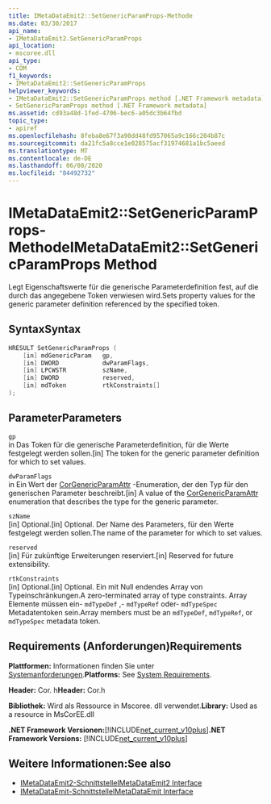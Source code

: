 ```yaml
---
title: IMetaDataEmit2::SetGenericParamProps-Methode
ms.date: 03/30/2017
api_name:
- IMetaDataEmit2.SetGenericParamProps
api_location:
- mscoree.dll
api_type:
- COM
f1_keywords:
- IMetaDataEmit2::SetGenericParamProps
helpviewer_keywords:
- IMetaDataEmit2::SetGenericParamProps method [.NET Framework metadata]
- SetGenericParamProps method [.NET Framework metadata]
ms.assetid: cd93a48d-1fed-4706-bec6-a05dc3b64fbd
topic_type:
- apiref
ms.openlocfilehash: 8feba8e67f3a90dd48fd957065a9c166c204b87c
ms.sourcegitcommit: da21fc5a8cce1e028575acf31974681a1bc5aeed
ms.translationtype: MT
ms.contentlocale: de-DE
ms.lasthandoff: 06/08/2020
ms.locfileid: "84492732"
---
```

# <a name="imetadataemit2setgenericparamprops-method"></a><span data-ttu-id="02ace-102">IMetaDataEmit2::SetGenericParamProps-Methode</span><span class="sxs-lookup"><span data-stu-id="02ace-102">IMetaDataEmit2::SetGenericParamProps Method</span></span>
<span data-ttu-id="02ace-103">Legt Eigenschaftswerte für die generische Parameterdefinition fest, auf die durch das angegebene Token verwiesen wird.</span><span class="sxs-lookup"><span data-stu-id="02ace-103">Sets property values for the generic parameter definition referenced by the specified token.</span></span>  
  
## <a name="syntax"></a><span data-ttu-id="02ace-104">Syntax</span><span class="sxs-lookup"><span data-stu-id="02ace-104">Syntax</span></span>  
  
```cpp  
HRESULT SetGenericParamProps (  
    [in] mdGenericParam   gp,
    [in] DWORD            dwParamFlags,
    [in] LPCWSTR          szName,
    [in] DWORD            reserved,
    [in] mdToken          rtkConstraints[]  
);  
```  
  
## <a name="parameters"></a><span data-ttu-id="02ace-105">Parameter</span><span class="sxs-lookup"><span data-stu-id="02ace-105">Parameters</span></span>  
 `gp`  
 <span data-ttu-id="02ace-106">in Das Token für die generische Parameterdefinition, für die Werte festgelegt werden sollen.</span><span class="sxs-lookup"><span data-stu-id="02ace-106">[in] The token for the generic parameter definition for which to set values.</span></span>  
  
 `dwParamFlags`  
 <span data-ttu-id="02ace-107">in Ein Wert der [CorGenericParamAttr](corgenericparamattr-enumeration.md) -Enumeration, der den Typ für den generischen Parameter beschreibt.</span><span class="sxs-lookup"><span data-stu-id="02ace-107">[in] A value of the [CorGenericParamAttr](corgenericparamattr-enumeration.md) enumeration that describes the type for the generic parameter.</span></span>  
  
 `szName`  
 <span data-ttu-id="02ace-108">[in] Optional.</span><span class="sxs-lookup"><span data-stu-id="02ace-108">[in] Optional.</span></span> <span data-ttu-id="02ace-109">Der Name des Parameters, für den Werte festgelegt werden sollen.</span><span class="sxs-lookup"><span data-stu-id="02ace-109">The name of the parameter for which to set values.</span></span>  
  
 `reserved`  
 <span data-ttu-id="02ace-110">[in] Für zukünftige Erweiterungen reserviert.</span><span class="sxs-lookup"><span data-stu-id="02ace-110">[in] Reserved for future extensibility.</span></span>  
  
 `rtkConstraints`  
 <span data-ttu-id="02ace-111">[in] Optional.</span><span class="sxs-lookup"><span data-stu-id="02ace-111">[in] Optional.</span></span> <span data-ttu-id="02ace-112">Ein mit Null endendes Array von Typeinschränkungen.</span><span class="sxs-lookup"><span data-stu-id="02ace-112">A zero-terminated array of type constraints.</span></span> <span data-ttu-id="02ace-113">Array Elemente müssen ein- `mdTypeDef` ,- `mdTypeRef` oder- `mdTypeSpec` Metadatentoken sein.</span><span class="sxs-lookup"><span data-stu-id="02ace-113">Array members must be an `mdTypeDef`, `mdTypeRef`, or `mdTypeSpec` metadata token.</span></span>  
  
## <a name="requirements"></a><span data-ttu-id="02ace-114">Requirements (Anforderungen)</span><span class="sxs-lookup"><span data-stu-id="02ace-114">Requirements</span></span>  
 <span data-ttu-id="02ace-115">**Plattformen:** Informationen finden Sie unter [Systemanforderungen](../../get-started/system-requirements.md).</span><span class="sxs-lookup"><span data-stu-id="02ace-115">**Platforms:** See [System Requirements](../../get-started/system-requirements.md).</span></span>  
  
 <span data-ttu-id="02ace-116">**Header:** Cor. h</span><span class="sxs-lookup"><span data-stu-id="02ace-116">**Header:** Cor.h</span></span>  
  
 <span data-ttu-id="02ace-117">**Bibliothek:** Wird als Ressource in Mscoree. dll verwendet.</span><span class="sxs-lookup"><span data-stu-id="02ace-117">**Library:** Used as a resource in MsCorEE.dll</span></span>  
  
 <span data-ttu-id="02ace-118">**.NET Framework Versionen:**[!INCLUDE[net_current_v10plus](../../../../includes/net-current-v10plus-md.md)]</span><span class="sxs-lookup"><span data-stu-id="02ace-118">**.NET Framework Versions:** [!INCLUDE[net_current_v10plus](../../../../includes/net-current-v10plus-md.md)]</span></span>  
  
## <a name="see-also"></a><span data-ttu-id="02ace-119">Weitere Informationen:</span><span class="sxs-lookup"><span data-stu-id="02ace-119">See also</span></span>

- [<span data-ttu-id="02ace-120">IMetaDataEmit2-Schnittstelle</span><span class="sxs-lookup"><span data-stu-id="02ace-120">IMetaDataEmit2 Interface</span></span>](imetadataemit2-interface.md)
- [<span data-ttu-id="02ace-121">IMetaDataEmit-Schnittstelle</span><span class="sxs-lookup"><span data-stu-id="02ace-121">IMetaDataEmit Interface</span></span>](imetadataemit-interface.md)
